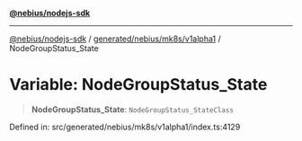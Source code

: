[**@nebius/nodejs-sdk**](../../../../../README.md)

***

[@nebius/nodejs-sdk](../../../../../README.md) / [generated/nebius/mk8s/v1alpha1](../README.md) / NodeGroupStatus\_State

# Variable: NodeGroupStatus\_State

> **NodeGroupStatus\_State**: `NodeGroupStatus_StateClass`

Defined in: src/generated/nebius/mk8s/v1alpha1/index.ts:4129
